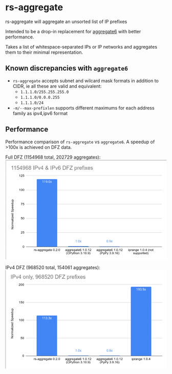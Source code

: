 # rs-aggregate
rs-aggregate will aggregate an unsorted list of IP prefixes

Intended to be a drop-in replacement for [aggregate6](https://github.com/job/aggregate6) with better performance.

Takes a list of whitespace-separated IPs or IP networks and aggregates them to their minimal representation.

## Known discrepancies with `aggregate6`

* `rs-aggregate` accepts subnet and wilcard mask formats in addition to CIDR, ie all these are valid and equivalent:
  * `1.1.1.0/255.255.255.0`
  * `1.1.1.0/0.0.0.255`
  * `1.1.1.0/24`
* `-m/--max-prefixlen` supports different maximums for each address family as ipv4,ipv6 format

## Performance

Performance comparison of `rs-aggregate` vs `aggregate6`. A speedup of >100x is achieved on DFZ data.

Full DFZ (1154968 total, 202729 aggregates):
![dfz perf comparison](doc/perfcomp_all.png)

IPv4 DFZ (968520 total, 154061 aggregates):
![ipv4 dfz perf comparison](doc/perfcomp_v4.png)
